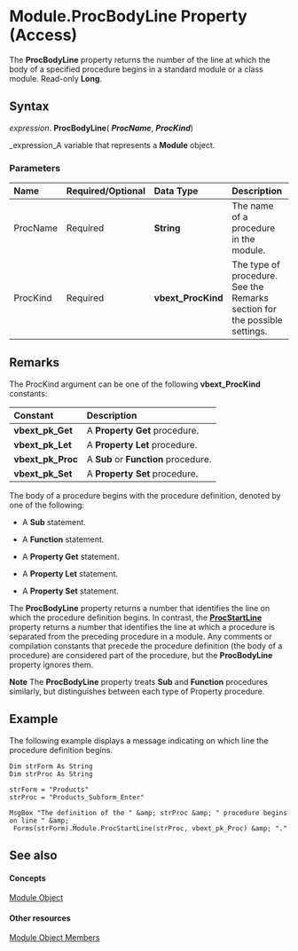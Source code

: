 
# Module.ProcBodyLine Property (Access)

The  **ProcBodyLine** property returns the number of the line at which the body of a specified procedure begins in a standard module or a class module. Read-only **Long**.


## Syntax

 _expression_. **ProcBodyLine**( **_ProcName_**,  **_ProcKind_**)

 _expression_A variable that represents a  **Module** object.


### Parameters



|**Name**|**Required/Optional**|**Data Type**|**Description**|
|:-----|:-----|:-----|:-----|
|ProcName|Required| **String**|The name of a procedure in the module.|
|ProcKind|Required| **vbext_ProcKind**|The type of procedure. See the Remarks section for the possible settings.|

## Remarks

The ProcKind argument can be one of the following **vbext_ProcKind** constants:



|**Constant**|**Description**|
|:-----|:-----|
| **vbext_pk_Get**|A  **Property Get** procedure.|
| **vbext_pk_Let**|A  **Property Let** procedure.|
| **vbext_pk_Proc**|A  **Sub** or **Function** procedure.|
| **vbext_pk_Set**|A  **Property Set** procedure.|
The body of a procedure begins with the procedure definition, denoted by one of the following:


- A  **Sub** statement.
    
- A  **Function** statement.
    
- A  **Property Get** statement.
    
- A  **Property Let** statement.
    
- A  **Property Set** statement.
    
The  **ProcBodyLine** property returns a number that identifies the line on which the procedure definition begins. In contrast, the **[ProcStartLine](ef9a1ab4-f992-5077-b52b-d16cba10f697.md)** property returns a number that identifies the line at which a procedure is separated from the preceding procedure in a module. Any comments or compilation constants that precede the procedure definition (the body of a procedure) are considered part of the procedure, but the  **ProcBodyLine** property ignores them.


 **Note**  The  **ProcBodyLine** property treats **Sub** and **Function** procedures similarly, but distinguishes between each type of Property procedure.


## Example

The following example displays a message indicating on which line the procedure definition begins.


```
Dim strForm As String 
Dim strProc As String 
 
strForm = "Products" 
strProc = "Products_Subform_Enter" 
 
MsgBox "The definition of the " &amp; strProc &amp; " procedure begins on line " &amp; _ 
 Forms(strForm).Module.ProcStartLine(strProc, vbext_pk_Proc) &amp; "."
```


## See also


#### Concepts


 [Module Object](e04272fa-9c29-2567-bd15-1cea38906894.md)
#### Other resources


 [Module Object Members](c2e71012-645e-b818-1247-9775f221619e.md)
